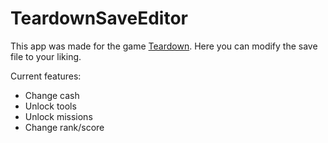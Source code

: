 # TeardownSaveEditor
 This app was made for the game [Teardown](http://www.teardowngame.com/).
 Here you can modify the save file to your liking.
 
 Current features:
 - Change cash
 - Unlock tools
 - Unlock missions
 - Change rank/score
